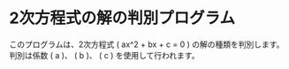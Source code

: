 # 2次方程式の解の判別プログラム

このプログラムは、2次方程式 \( ax^2 + bx + c = 0 \) の解の種類を判別します。判別は係数 \( a \)、 \( b \)、 \( c \) を使用して行われます。

